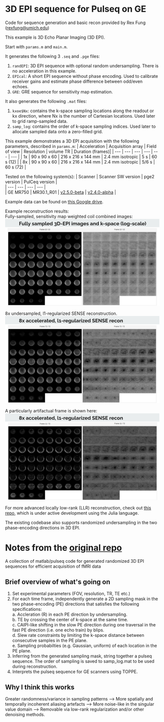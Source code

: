 # 3D EPI sequence for Pulseq on GE

Code for sequence generation and basic recon provided by Rex Fung (rexfung@umich.edu)

This example is 3D Echo Planar Imaging (3D EPI).

Start with `params.m` and `main.m`.

It generates the following 3 `.seq` and `.pge` files:
1. `randEPI`: 3D EPI sequence with optional random undersampling. There is no acceleration in this example.
2. `EPIcal`: A short EPI sequence without phase encoding. Used to calibrate receiver gains and estimate phase difference between odd/even echoes.
3. `GRE`: GRE sequence for sensitivity map estimation.

It also generates the following `.mat` files:
1. `kxoe$Nx`: contains the k-space sampling locations along the readout or kx direction, where Nx is the number of Cartesian locations. Used later to grid ramp-sampled data.
2. `samp_log`: contains the order of k-space sampling indices. Used later to allocate sampled data onto a zero-filled grid.

This example demonstrates a 3D EPI acquisition with the following parameters, described in `params.m`:
| Acceleration | Acquisition array | Field of view | Resolution | volume TR | Duration (frames)|
| --- | --- | --- | --- | --- | --- |
| 1x | 90 x 90 x 60 | 216 x 216 x 144 mm | 2.4 mm isotropic | 5 s | 60 s (12) |
| 8x | 90 x 90 x 60 | 216 x 216 x 144 mm | 2.4 mm isotropic | 5/6 s | 60 s (72) |

Tested on the following system(s):
| Scanner | Scanner SW version | pge2 version | PulCeq version |  
| --- | --- | --- | --- |  
| GE MR750 | MR30.1\_R01 | [v2.5.0-beta](https://github.com/jfnielsen/TOPPEpsdSourceCode/releases/tag/v2.5.0-beta) | [v2.4.0-alpha](https://github.com/HarmonizedMRI/PulCeq/releases/tag/v2.4.0-alpha) |

Example data can be found on [this Google drive](https://drive.google.com/drive/folders/1Mr3bEBwpTkS7gcOj8-WnCEWCLHBrYQFL?usp=sharing).

Example reconstruction results:  
Fully-sampled, sensitivity map weighted coil combined images:  
![1x_recon_images](https://github.com/HarmonizedMRI/SequenceExamples-GE/blob/main/pge2/rand3depi/readme_imgs/1x_recon.png)

8x undersampled, l1-regularized SENSE reconstruction.
![8x_recon_good](https://github.com/HarmonizedMRI/SequenceExamples-GE/blob/main/pge2/rand3depi/readme_imgs/8x_recon_good.png)

A particularly artifactual frame is shown here:
![8x_recon_bad](https://github.com/HarmonizedMRI/SequenceExamples-GE/blob/main/pge2/rand3depi/readme_imgs/8x_recon_bad.png)

For more advanced locally low-rank (LLR) reconstruction, check out [this repo](https://github.com/rextlfung/fmri-recon), which is under active development using the Julia language.

The existing codebase also supports randomized undersampling in the two phase-encoding directions in 3D EPI.

# Notes from the [original repo](https://github.com/rextlfung/rand3depi)
A collection of matlab/pulseq code for generated randomized 3D EPI sequences for efficient acquisition of fMRI data

## Brief overview of what's going on
1. Set experimental parameters (FOV, resolution, TR, TE etc.)
2. For each time frame, independently generate a 2D sampling mask in the two phase-encoding (PE) directions that satisfies the following specifications:  
   a. Accleration (R) in each PE direction by undersampling.  
   b. TE by crossing the center of k-space at the same time.  
   c. CAIPI-like shifting in the slow PE direction during one traversal in the fast PE direction (i.e. one echo train) by blips.  
   d. Slew rate constraints by limiting the k-space distance between consecutive samples in the PE plane.  
   e. Sampling probabilties (e.g. Gaussian, uniform) of each location in the PE plane.  
4. Inferring from the generated sampling mask, string together a pulseq sequence. The order of sampling is saved to samp_log.mat to be used during reconstruction.  
5. Interprets the pulseq sequence for GE scanners using TOPPE.  

## Why I think this works
Greater randomness/variance in sampling patterns --> More spatially and temporally incoherent aliasing artefacts --> More noise-like in the singular value domain --> Removable via low-rank regularization and/or other denoising methods.
